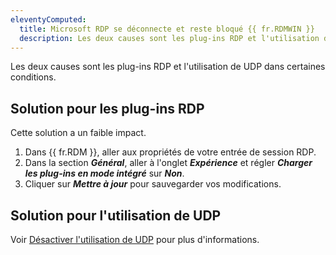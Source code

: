 ```yaml
---
eleventyComputed:
  title: Microsoft RDP se déconnecte et reste bloqué {{ fr.RDMWIN }}
  description: Les deux causes sont les plug-ins RDP et l'utilisation de UDP dans certaines conditions.
---
```

Les deux causes sont les plug-ins RDP et l'utilisation de UDP dans certaines conditions.

## Solution pour les plug-ins RDP
Cette solution a un faible impact.
1. Dans {{ fr.RDM }}, aller aux propriétés de votre entrée de session RDP.
1. Dans la section ***Général***, aller à l'onglet ***Expérience*** et régler ***Charger les plug-ins en mode intégré*** sur ***Non***.
1. Cliquer sur ***Mettre à jour*** pour sauvegarder vos modifications.

## Solution pour l'utilisation de UDP
Voir [Désactiver l'utilisation de UDP](/rdm/kb/rdm-windows/troubleshooting-articles/disable-udp-usage/) pour plus d'informations.